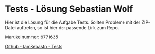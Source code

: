 # Tests - Lösung Sebastian Wolf

Hier ist die Lösung für die Aufgabe Tests. Sollten Probleme mit der ZIP-Datei auftreten, so ist hier der passende Link zum Repo.

Martikelnummer: 6771635

[Github - IamSebastn - Tests](https://github.com/iamsebastn/TestingJava)